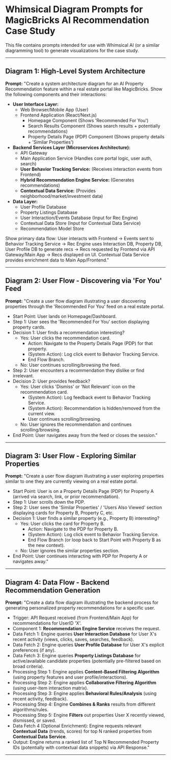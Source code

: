 # Whimsical Diagram Prompts for MagicBricks AI Recommendation Case Study

This file contains prompts intended for use with Whimsical AI (or a similar diagramming tool) to generate visualizations for the case study.

---

## Diagram 1: High-Level System Architecture

**Prompt:**
"Create a system architecture diagram for an AI Property Recommendation feature within a real estate portal like MagicBricks. Show the following components and their interactions:

*   **User Interface Layer:**
    *   Web Browser/Mobile App (User)
    *   Frontend Application (React/Next.js)
        *   Homepage Component (Shows 'Recommended For You')
        *   Search Results Component (Shows search results + potentially recommendations)
        *   Property Details Page (PDP) Component (Shows property details + 'Similar Properties')
*   **Backend Services Layer (Microservices Architecture):**
    *   API Gateway
    *   Main Application Service (Handles core portal logic, user auth, search)
    *   **User Behavior Tracking Service:** (Receives interaction events from Frontend)
    *   **Hybrid Recommendation Engine Service:** (Generates recommendations)
    *   **Contextual Data Service:** (Provides neighborhood/market/investment data)
*   **Data Layer:**
    *   User Profile Database
    *   Property Listings Database
    *   User Interaction/Events Database (Input for Rec Engine)
    *   Contextual Data Store (Input for Contextual Data Service)
    *   Recommendation Model Store

Show primary data flow: User interacts with Frontend -> Events sent to Behavior Tracking Service -> Rec Engine uses Interaction DB, Property DB, User Profile DB to generate recs -> Recs requested by Frontend via API Gateway/Main App -> Recs displayed on UI. Contextual Data Service provides enrichment data to Main App/Frontend."

---

## Diagram 2: User Flow - Discovering via 'For You' Feed

**Prompt:**
"Create a user flow diagram illustrating a user discovering properties through the 'Recommended For You' feed on a real estate portal.

*   Start Point: User lands on Homepage/Dashboard.
*   Step 1: User sees the 'Recommended For You' section displaying property cards.
*   Decision 1: User finds a recommendation interesting?
    *   Yes: User clicks the recommendation card.
        *   Action: Navigate to the Property Details Page (PDP) for that property.
        *   (System Action): Log click event to Behavior Tracking Service.
        *   End Flow Branch.
    *   No: User continues scrolling/browsing the feed.
*   Step 2: User encounters a recommendation they dislike or find irrelevant.
*   Decision 2: User provides feedback?
    *   Yes: User clicks 'Dismiss' or 'Not Relevant' icon on the recommendation card.
        *   (System Action): Log feedback event to Behavior Tracking Service.
        *   (System Action): Recommendation is hidden/removed from the current view.
        *   User continues scrolling/browsing.
    *   No: User ignores the recommendation and continues scrolling/browsing.
*   End Point: User navigates away from the feed or closes the session."

---

## Diagram 3: User Flow - Exploring Similar Properties

**Prompt:**
"Create a user flow diagram illustrating a user exploring properties similar to one they are currently viewing on a real estate portal.

*   Start Point: User is on a Property Details Page (PDP) for Property A (arrived via search, link, or prior recommendation).
*   Step 1: User scrolls down the PDP.
*   Step 2: User sees the 'Similar Properties' / 'Users Also Viewed' section displaying cards for Property B, Property C, etc.
*   Decision 1: User finds a similar property (e.g., Property B) interesting?
    *   Yes: User clicks the card for Property B.
        *   Action: Navigate to the PDP for Property B.
        *   (System Action): Log click event to Behavior Tracking Service.
        *   End Flow Branch (or loop back to Start Point with Property B as the new context).
    *   No: User ignores the similar properties section.
*   End Point: User continues interacting with PDP for Property A or navigates away."

---

## Diagram 4: Data Flow - Backend Recommendation Generation

**Prompt:**
"Create a data flow diagram illustrating the backend process for generating personalized property recommendations for a specific user.

*   Trigger: API Request received (from Frontend/Main App) for recommendations for UserID 'X'.
*   Component 1: **Recommendation Engine Service** receives the request.
*   Data Fetch 1: Engine queries **User Interaction Database** for User X's recent activity (views, clicks, saves, searches, feedback).
*   Data Fetch 2: Engine queries **User Profile Database** for User X's explicit preferences (if any).
*   Data Fetch 3: Engine queries **Property Listings Database** for active/available candidate properties (potentially pre-filtered based on broad criteria).
*   Processing Step 1: Engine applies **Content-Based Filtering Algorithm** (using property features and user profile/interactions).
*   Processing Step 2: Engine applies **Collaborative Filtering Algorithm** (using user-item interaction matrix).
*   Processing Step 3: Engine applies **Behavioral Rules/Analysis** (using recent activity, feedback).
*   Processing Step 4: Engine **Combines & Ranks** results from different algorithms/rules.
*   Processing Step 5: Engine **Filters** out properties User X recently viewed, dismissed, or saved.
*   Data Fetch 4 (Optional Enrichment): Engine requests relevant **Contextual Data** (trends, scores) for top N ranked properties from **Contextual Data Service**.
*   Output: Engine returns a ranked list of Top N Recommended Property IDs (potentially with contextual data snippets) via API Response."

--- 